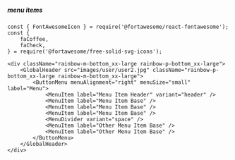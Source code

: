 ##### menu items

    const { FontAwesomeIcon } = require('@fortawesome/react-fontawesome');
    const {
        faCoffee,
        faCheck,
    } = require('@fortawesome/free-solid-svg-icons');

    <div className="rainbow-m-bottom_xx-large rainbow-p-bottom_xx-large">
        <GlobalHeader src="images/user/user2.jpg" className="rainbow-p-bottom_xx-large rainbow-m-bottom_xx-large">
            <ButtonMenu menuAlignment="right" menuSize="small" label="Menu">
                <MenuItem label="Menu Item Header" variant="header" />
                <MenuItem label="Menu Item Base" />
                <MenuItem label="Menu Item Base" />
                <MenuItem label="Menu Item Base" />
                <MenuDivider variant="space" />
                <MenuItem label="Other Menu Item Base" />
                <MenuItem label="Other Menu Item Base" />
            </ButtonMenu>
        </GlobalHeader>
    </div>

